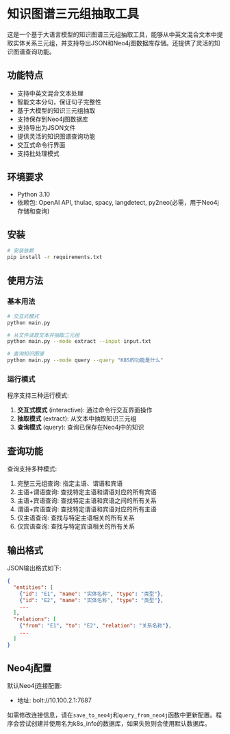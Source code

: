 # 知识图谱三元组抽取工具

这是一个基于大语言模型的知识图谱三元组抽取工具，能够从中英文混合文本中提取实体关系三元组，并支持导出JSON和Neo4j图数据库存储。还提供了灵活的知识图谱查询功能。

## 功能特点

- 支持中英文混合文本处理
- 智能文本分句，保证句子完整性
- 基于大模型的知识三元组抽取
- 支持保存到Neo4j图数据库
- 支持导出为JSON文件
- 提供灵活的知识图谱查询功能
- 交互式命令行界面
- 支持批处理模式

## 环境要求

- Python 3.10
- 依赖包: OpenAI API, thulac, spacy, langdetect, py2neo(必需，用于Neo4j存储和查询)

## 安装

```bash
# 安装依赖
pip install -r requirements.txt
```

## 使用方法

### 基本用法

```bash
# 交互式模式
python main.py

# 从文件读取文本并抽取三元组
python main.py --mode extract --input input.txt

# 查询知识图谱
python main.py --mode query --query "K8S的功能是什么"
```

### 运行模式

程序支持三种运行模式:

1. **交互式模式** (interactive): 通过命令行交互界面操作
2. **抽取模式** (extract): 从文本中抽取知识三元组
3. **查询模式** (query): 查询已保存在Neo4j中的知识

## 查询功能

查询支持多种模式:

1. 完整三元组查询: 指定主语、谓语和宾语
2. 主语+谓语查询: 查找特定主语和谓语对应的所有宾语
3. 主语+宾语查询: 查找特定主语和宾语之间的所有关系
4. 谓语+宾语查询: 查找特定谓语和宾语对应的所有主语
5. 仅主语查询: 查找与特定主语相关的所有关系
6. 仅宾语查询: 查找与特定宾语相关的所有关系

## 输出格式

JSON输出格式如下:
```json
{
  "entities": [
    {"id": "E1", "name": "实体名称", "type": "类型"},
    {"id": "E2", "name": "实体名称", "type": "类型"},
    ...
  ],
  "relations": [
    {"from": "E1", "to": "E2", "relation": "关系名称"},
    ...
  ]
}
```

## Neo4j配置

默认Neo4j连接配置:
- 地址: bolt://10.100.2.1:7687

如需修改连接信息，请在`save_to_neo4j`和`query_from_neo4j`函数中更新配置。程序会尝试创建并使用名为k8s_info的数据库，如果失败则会使用默认数据库。